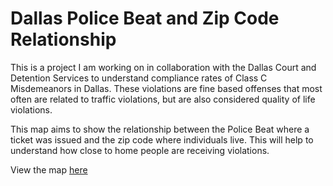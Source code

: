 # Dallas Police Beat and Zip Code Relationship

This is a project I am working on in collaboration with the Dallas Court and Detention Services to understand compliance rates of Class C Misdemeanors in Dallas. These violations are fine based offenses that most often are related to traffic violations, but are also considered quality of life violations.

This map aims to show the relationship between the Police Beat where a ticket was issued and the zip code where individuals live. This will help to understand how close to home people are receiving violations. 

View the map [here](https://insights.arcgis.com/#/edit/4aa6e669819a41539f188571f6b42c82)
